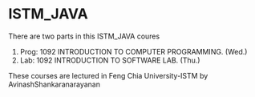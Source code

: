 # ISTM_JAVA
There are two parts in this ISTM_JAVA coures
  1. Prog: 1092 INTRODUCTION TO COMPUTER PROGRAMMING. (Wed.)
  2. Lab: 1092 INTRODUCTION TO SOFTWARE LAB. (Thu.)

These courses are lectured in Feng Chia University-ISTM by AvinashShankaranarayanan
